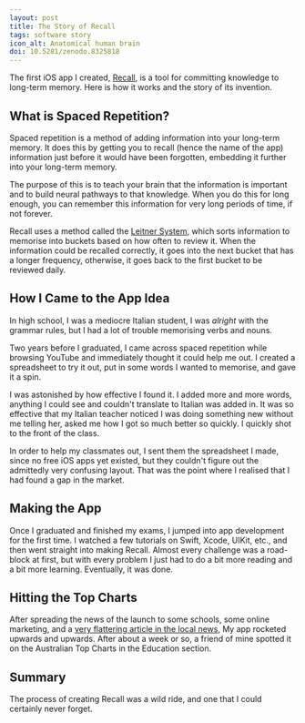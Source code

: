 ```yaml
---
layout: post
title: The Story of Recall
tags: software story
icon_alt: Anatomical human brain
doi: 10.5281/zenodo.8325818
---
```

The first iOS app I created, [Recall](/#Recall), is a tool for committing knowledge to long-term memory. Here is how it works and the story of
its invention.

## What is Spaced Repetition?

Spaced repetition is a method of adding information into your long-term memory. It does this by getting you to recall (hence the name of the app) information
just before it would have been forgotten, embedding it further into your long-term memory.

The purpose of this is to teach your brain that the information is important and to build neural pathways to that knowledge. When you do this for long
enough, you can remember this information for very long periods of time, if not forever.

Recall uses a method called the [Leitner System](https://en.wikipedia.org/wiki/Leitner_system), which sorts information to memorise into buckets based on
how often to review it. When the information could be recalled correctly, it goes into the next bucket that has a longer frequency, otherwise, it goes back
to the first bucket to be reviewed daily.

## How I Came to the App Idea

In high school, I was a mediocre Italian student, I was _alright_ with the grammar rules, but I had a lot of trouble memorising verbs and nouns.

Two years before I graduated, I came across spaced repetition while browsing YouTube and immediately thought it could help me out. I created a spreadsheet
to try it out, put in some words I wanted to memorise, and gave it a spin.

I was astonished by how effective I found it. I added more and more words, anything I could see and couldn't translate to Italian was added in. It was so
effective that my Italian teacher noticed I was doing something new without me telling her, asked me how I got so much better so quickly. I quickly shot to
the front of the class.

In order to help my classmates out, I sent them the spreadsheet I made, since no free iOS apps yet existed, but they couldn't figure out the admittedly very
confusing layout. That was the point where I realised that I had found a gap in the market.

## Making the App

Once I graduated and finished my exams, I jumped into app development for the first time. I watched a few tutorials on Swift, Xcode, UIKit, etc., and then
went straight into making Recall. Almost every challenge was a road-block at first, but with every problem I just had to do a bit more reading and a bit more
learning. Eventually, it was done.

## Hitting the Top Charts

After spreading the news of the launch to some schools, some online marketing, and a [very flattering article in the local news](https://www.sheppnews.com.au/news/recall-year-12-graduate-develops-clever-memory-app/),
My app rocketed upwards and upwards. After about a week or so, a friend of mine spotted it on the Australian Top Charts in the Education section.

## Summary

The process of creating Recall was a wild ride, and one that I could certainly never forget.
